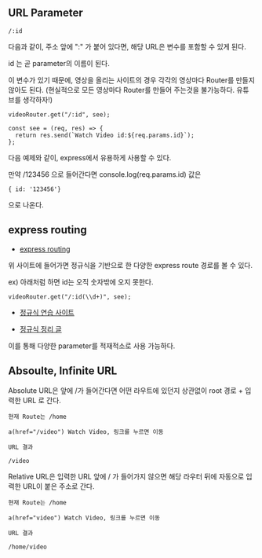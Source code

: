 ## URL Parameter

```
/:id
```

다음과 같이, 주소 앞에 ":" 가 붙어 있다면, 해당 URL은 변수를 포함할 수 있게 된다.

id 는 곧 parameter의 이름이 된다.

이 변수가 있기 때문에, 영상을 올리는 사이트의 경우 각각의 영상마다 Router를 만들지 않아도 된다.
(현실적으로 모든 영상마다 Router를 만들어 주는것을 불가능하다. 유튜브를 생각하자!)

```
videoRouter.get("/:id", see);

const see = (req, res) => {
  return res.send(`Watch Video id:${req.params.id}`);
};
```

다음 예제와 같이, express에서 유용하게 사용할 수 있다.

만약 /123456 으로 들어간다면 console.log(req.params.id) 값은

```
{ id: '123456'}
```

으로 나온다.

## express routing

- [express routing](https://expressjs.com/ko/guide/routing.html)

위 사이트에 들어가면 정규식을 기반으로 한 다양한 express route 경로를 볼 수 있다.

ex) 아래처럼 하면 id는 오직 숫자밖에 오지 못한다.

```
videoRouter.get("/:id(\\d+)", see);
```

- [정규식 연습 사이트](https://regexr.com/)

- [정규식 정리 글](https://kasterra.github.io/regex1-the-basic-operation/)

이를 통해 다양한 parameter를 적재적소로 사용 가능하다.

## Absoulte, Infinite URL

Absolute URL은 앞에 /가 들어간다면 어떤 라우트에 있던지 상관없이 root 경로 + 입력한 URL 로 간다.

```
현재 Route는 /home

a(href="/video") Watch Video, 링크를 누르면 이동

URL 결과

/video
```

Relative URL은 입력한 URL 앞에 / 가 들어가지 않으면 해당 라우터 뒤에 자동으로 입력한 URL이 붙은 주소로 간다.

```
현재 Route는 /home

a(href="video") Watch Video, 링크를 누르면 이동

URL 결과

/home/video
```
